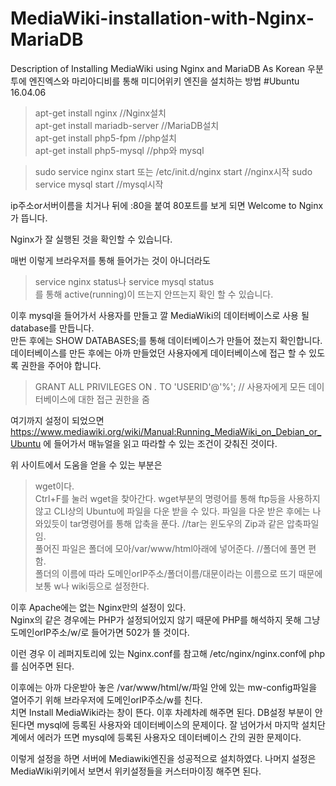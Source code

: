 # MediaWiki-installation-with-Nginx-MariaDB
Description of Installing MediaWiki using Nginx and MariaDB As Korean
우분투에 엔진엑스와 마리아디비를 통해 미디어위키 엔진을 설치하는 방법
#Ubuntu 16.04.06

>apt-get install nginx             //Nginx설치  
>apt-get install mariadb-server    //MariaDB설치  
>apt-get install php5-fpm          //php설치  
>apt-get install php5-mysql        //php와 mysql  

>sudo service nginx start 또는 /etc/init.d/nginx start     //nginx시작
>sudo service mysql start                                 //mysql시작

ip주소or서버이름을 치거나 뒤에 :80을 붙여 80포트를 보게 되면 Welcome to Nginx가 뜹니다.

Nginx가 잘 실행된 것을 확인할 수 있습니다.

매번 이렇게 브라우저를 통해 들어가는 것이 아니더라도  
>service nginx status나 service mysql status  
를 통해 active(running)이 뜨는지 안뜨는지 확인 할 수 있습니다.  

이후 mysql을 들어가서 사용자를 만들고 깔 MediaWiki의 데이터베이스로 사용 될 database를 만듭니다.  
만든 후에는 SHOW DATABASES;를 통해 데이터베이스가 만들어 졌는지 확인합니다.  
데이터베이스를 만든 후에는 아까 만들었던 사용자에게 데이터베이스에 접근 할 수 있도록 권한을 주어야 합니다.  
>GRANT ALL PRIVILEGES ON *.* TO 'USERID'@'%'; // 사용자에게 모든 데이터베이스에 대한 접근 권한을 줌  

여기까지 설정이 되었으면 https://www.mediawiki.org/wiki/Manual:Running_MediaWiki_on_Debian_or_Ubuntu 에 들어가서 매뉴얼을 읽고 따라할 수 있는 조건이 갖춰진 것이다.  

위 사이트에서 도움을 얻을 수 있는 부분은  
>wget이다.  
Ctrl+F를 눌러 wget을 찾아간다. wget부분의 명령어를 통해 ftp등을 사용하지 않고 CLI상의 Ubuntu에 파일을 다운 받을 수 있다. 파일을 다운 받은 후에는 나와있듯이 tar명령어를 통해 압축을 푼다. //tar는 윈도우의 Zip과 같은 압축파일임.  
풀어진 파일은 폴더에 모아/var/www/html아래에 넣어준다. //폴더에 풀면 편함.  
폴더의 이름에 따라 도메인orIP주소/폴더이름/대문이라는 이름으로 뜨기 때문에 보통 w나 wiki등으로 설정한다.  

이후 Apache에는 없는 Nginx만의 설정이 있다.  
Nginx의 같은 경우에는 PHP가 설정되어있지 않기 때문에 PHP를 해석하지 못해 그냥 도메인orIP주소/w/로 들어가면 502가 뜰 것이다.  

이런 경우 이 레퍼지토리에 있는 Nginx.conf를 참고해 /etc/nginx/nginx.conf에 php를 심어주면 된다.  

이후에는 아까 다운받아 놓은 /var/www/html/w/파일 안에 있는 mw-config파일을 열어주기 위해 브라우저에 도메인orIP주소/w를 친다.  
치면 Install MediaWiki라는 창이 뜬다. 이후 차례차례 해주면 된다. DB설정 부분이 안된다면 mysql에 등록된 사용자와 데이터베이스의 문제이다. 잘 넘어가서 마지막 설치단계에서 에러가 뜨면 mysql에 등록된 사용자오 데이터베이스 간의 권한 문제이다.

이렇게 설정을 하면 서버에 Mediawiki엔진을 성공적으로 설치하였다. 나머지 설정은 MediaWiki위키에서 보면서 위키설정들을 커스터마이징 해주면 된다.
